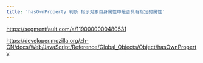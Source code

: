 ```yaml
---
title: 'hasOwnProperty 判断 指示对象自身属性中是否具有指定的属性'
---
```


https://segmentfault.com/a/1190000000480531

https://developer.mozilla.org/zh-CN/docs/Web/JavaScript/Reference/Global_Objects/Object/hasOwnProperty

